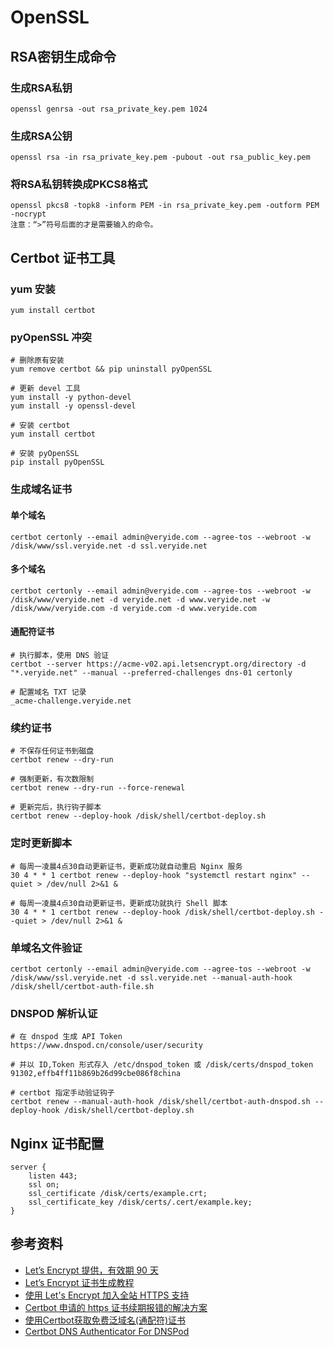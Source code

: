 # OpenSSL

## RSA密钥生成命令

### 生成RSA私钥
	openssl genrsa -out rsa_private_key.pem 1024

### 生成RSA公钥
	openssl rsa -in rsa_private_key.pem -pubout -out rsa_public_key.pem

### 将RSA私钥转换成PKCS8格式
	openssl pkcs8 -topk8 -inform PEM -in rsa_private_key.pem -outform PEM -nocrypt
	注意：“>”符号后面的才是需要输入的命令。

## Certbot 证书工具

### yum 安装
	
	yum install certbot

### pyOpenSSL 冲突

	# 删除原有安装
	yum remove certbot && pip uninstall pyOpenSSL

	# 更新 devel 工具
	yum install -y python-devel
	yum install -y openssl-devel

	# 安装 certbot
	yum install certbot

	# 安装 pyOpenSSL
	pip install pyOpenSSL

### 生成域名证书

#### 单个域名
	certbot certonly --email admin@veryide.com --agree-tos --webroot -w /disk/www/ssl.veryide.net -d ssl.veryide.net

#### 多个域名
	certbot certonly --email admin@veryide.com --agree-tos --webroot -w /disk/www/veryide.net -d veryide.net -d www.veryide.net -w /disk/www/veryide.com -d veryide.com -d www.veryide.com

#### 通配符证书

	# 执行脚本，使用 DNS 验证
	certbot --server https://acme-v02.api.letsencrypt.org/directory -d "*.veryide.net" --manual --preferred-challenges dns-01 certonly

	# 配置域名 TXT 记录
	_acme-challenge.veryide.net

### 续约证书

	# 不保存任何证书到磁盘
	certbot renew --dry-run

	# 强制更新，有次数限制
	certbot renew --dry-run --force-renewal

	# 更新完后，执行钩子脚本
	certbot renew --deploy-hook /disk/shell/certbot-deploy.sh

### 定时更新脚本

	# 每周一凌晨4点30自动更新证书，更新成功就自动重启 Nginx 服务
	30 4 * * 1 certbot renew --deploy-hook "systemctl restart nginx" --quiet > /dev/null 2>&1 &

	# 每周一凌晨4点30自动更新证书，更新成功就执行 Shell 脚本
	30 4 * * 1 certbot renew --deploy-hook /disk/shell/certbot-deploy.sh --quiet > /dev/null 2>&1 &
	
### 单域名文件验证
	certbot certonly --email admin@veryide.com --agree-tos --webroot -w /disk/www/ssl.veryide.net -d ssl.veryide.net --manual-auth-hook /disk/shell/certbot-auth-file.sh
	
### DNSPOD 解析认证

	# 在 dnspod 生成 API Token
	https://www.dnspod.cn/console/user/security
	
	# 并以 ID,Token 形式存入 /etc/dnspod_token 或 /disk/certs/dnspod_token
	91302,effb4ff11b869b26d99cbe086f8china
	
	# certbot 指定手动验证钩子
	certbot renew --manual-auth-hook /disk/shell/certbot-auth-dnspod.sh --deploy-hook /disk/shell/certbot-deploy.sh	

## Nginx 证书配置

	server {
		listen 443;
		ssl on;
		ssl_certificate /disk/certs/example.crt;
		ssl_certificate_key /disk/certs/.cert/example.key;
	}

## 参考资料
- [Let’s Encrypt 提供，有效期 90 天](https://www.sslforfree.com/)
- [Let’s Encrypt 证书生成教程](https://free.com.tw/ssl-for-free/)
- [使用 Let's Encrypt 加入全站 HTTPS 支持](https://blog.zengrong.net/post/2650.html)
- [Certbot 申请的 https 证书续期报错的解决方案](https://learnku.com/articles/16996/certbot-application-for-https-certificate-renewal-error-reporting-solution)
- [使用Certbot获取免费泛域名(通配符)证书](https://www.jianshu.com/p/1eb7060c5ede)
- [Certbot DNS Authenticator For DNSPod](https://github.com/al-one/certbot-auth-dnspod/)
